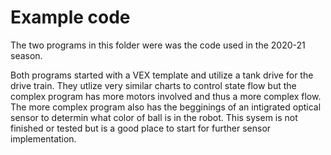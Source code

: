 # Example code #
The two programs in this folder were was the code used in the 2020-21 season.

Both programs started with a VEX template and utilize a tank drive for the drive train. 
They utlize very similar charts to control state flow but the complex program has more motors 
involved and thus a more complex flow. The more complex program also has the begginings of an
intigrated optical sensor to determin what color of ball is in the robot. This sysem is not
finished or tested but is a good place to start for further sensor implementation. 
